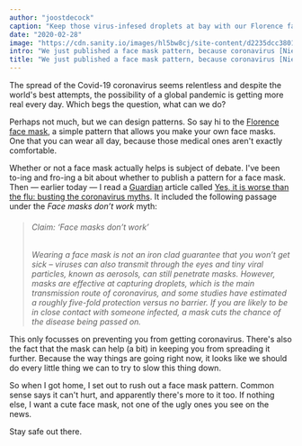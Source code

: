 ```yaml
---
author: "joostdecock"
caption: "Keep those virus-infesed droplets at bay with our Florence face mask"
date: "2020-02-28"
image: "https://cdn.sanity.io/images/hl5bw8cj/site-content/d2235dcc38012e87ac402d43e7ae7084a7d7e9b4-1920x1272.jpg"
intro: "We just published a face mask pattern, because coronavirus [Niet vertaald]"
title: "We just published a face mask pattern, because coronavirus [Niet vertaald]"
---
```




The spread of the Covid-19 coronavirus seems relentless and despite the world's best attempts, 
the possibility of a global pandemic is getting more real every day. Which begs the question, what can we do?

Perhaps not much, but we can design patterns. So say hi to the [Florence face mask](/designs/florence/), 
a simple pattern that allows you make your own face masks. One that you can wear all day, 
because those medical ones aren't exactly comfortable.

Whether or not a face mask actually helps is subject of debate. 
I've been to-ing and fro-ing a bit about whether to publish a pattern for a face mask. 
Then — earlier today — I read a [Guardian](https://www.theguardian.com/) article 
called [Yes, it is worse than the flu: busting the coronavirus myths](https://www.theguardian.com/world/2020/feb/28/coronavirus-truth-myths-flu-covid-19-face-masks). 
It included the following passage under the *Face masks don’t work* myth:

> ###### Claim: ‘Face masks don’t work’
>
> *Wearing a face mask is not an iron clad guarantee that you won’t get sick – viruses can also transmit through the eyes and tiny viral particles, known as aerosols, can still penetrate masks. However, masks are effective at capturing droplets, which is the main transmission route of coronavirus, and some studies have estimated a roughly five-fold protection versus no barrier. If you are likely to be in close contact with someone infected, a mask cuts the chance of the disease being passed on.*

This only focusses on preventing you from getting coronavirus. 
There's also the fact that the mask can help (a bit) in keeping you from spreading it further.
Because the way things are going right now, it looks like we should do every little thing we can to try to slow this thing down.

So when I got home, I set out to rush out a face mask pattern. Common sense says it can't hurt, and apparently there's more to it too. 
If nothing else, I want a cute face mask, not one of the ugly ones you see on the news.

Stay safe out there.


